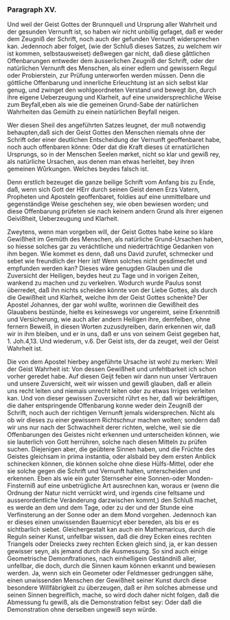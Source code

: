 
<!-- seite 103 -->

### Paragraph XV. ###

Und weil der Geist Gottes der Brunnquell
und Ursprung aller Wahrheit und der gesunden Vernunft
ist, so haben wir nicht unbillig gefaget, daß er
weder dem Zeugniß der Schrift, noch auch der gefunden
Vernunft widersprechen kan. Jedennoch
aber folget, (wie der Schluß dieses Satzes, zu welchem
wir ist kommen, selbstausweiset) deßwegen gar nicht,
daß diese gåttlichen Offenbarungen entweder dem
äusserlichen Zeugniß der Schrift, oder der natürlichen
Vernunft des Menschen, als einer edlern
und gewissern Regul oder Probierstein, zur Prüfung
unterworfen werden müssen. Denn die göttliche
Offenbarung und innerliche Erleuchtung ist
an sich selbst klar genug, und zwinget den wohlgeordneten
Verstand und bewegt ibn, durch ihre eigene
Ueberzeugung und Klarheit, auf eine unwidersprechliche
Weise zum Beyfall,eben als wie die
gemeinen Grund-Sabe der natürlichen Wahrheiten
das Gemüth zu einein natürlichen Beyfall
neigen.

Wer diesen Sheil des angeführten Satzes leugnet,
der muß notwendig behaupten,daß sich der Geist Gottes
den Menschen niemals ohne der Schrift oder einer
deutlichen Entscheidung der Vernunft geoffenbaret habe,
noch auch offenbaren könne: Oder dat die Kraft
dieses út ernatürlichen Ursprungs, so in der Menschen
Seelen mørket, nicht so klar und gewiß rey, als natürliche
Ursachen, aus denen man etwas herleitet, bey ihren
gemeinen Wůrkungen. Welches beydes falsch ist.

Denn erstlich bezeuget die ganze beilige Schrift
vom Anfang bis zu Ende, daß, wenn sich Gott der
HErr durch seinen Geist denen Erzs Vatern, Propheten
und Aposteln geoffenbaret, foldies auf eine unmittelbare
und gegenständige Weise geschehen sey, wie
oben bewiesen worden; und diese Offenbarung prüfeten
sie nach keinem andern Grund als ihrer eigenen Geivißheit,
Ueberzeugung und Klarheit.<!-- seite 104 -->

Zweytens, wenn man vorgeben will, der Geist
Gottes habe keine so klare Gewißheit im Gemüth des
Menschen, als natürliche Grund-Ursachen haben, so
hiesse solches gar zu veráchtliche und niederträchtige Gedanken
von ihm begen. Wie kommet es denn, daß uns
David zurufet, schmecker und sebet wie freundlich
der Herr ist! Wenn solches nicht gesdimecfet und empfunden
werden kan? Dieses wäre genugden Glauben
und die Zuversicht der Heiligen, beydes heut zu Tage
und in vorigen Zeiten, wankend zu machen und zu verkelren.
Wodurch wurde Paulus sonst überredet, daß
ihn nichts scheiden könnte von der Liebe Gottes,
als durch die Gewißheit und Klarheit, welche ihm der
Geist Gottes schenkte? Der Apostel Johannes, der
gar wohl wußte, worinnen die Gewißheit des Glauabens
bestünde, hielte es keineswegs vor ungereimt, seine
Erkenntniß und Versicherung, wie auch aller andern
Heiligen ihre, demfelben, ohne fernern Beweiß, in diesen
Worten zuzusdyreiben, darin erkennen wir, daß
wir in ihm bleiben, und er in uns, daß er uns von
seinem Geist gegeben hat, 1. Joh.4,13. Und wiederum,
v.6. Der Geist ists, der da zeuget, weil
der Geist Wahrheit ist.

Die von dem Apostel hierbey angeführte Ursache ist
wohl zu merken: Weil der Geist Wahrheit ist:
Von dessen Gewißheit und unfehtbarkeit ich schon vorher
geredet habe. Auf diesen Geijt feben wir dann nun
unser Vertrauen und unsere Zuversicht, weit wir wissen
und gewiß glauben, daß er allein uns recht leiten und niemais
unrecht leiten oder zu etwas Irriges verleiten kan.
Und von dieser gewissen Zuversicht rührt es her, daß wir
bekräftigen, die daher entspringende Offenbarung konne
weder dein Zeugniß der Schrift, noch auch der richtigen
Vernunft jemals widersprechen. Nicht als ob
wir dieses zu einer gewissern Richtschnur machen wolten;
sondern daß wir uns nur nach der Schwachheit<!-- seite 105 -->
derer richten, welche, weil sie die Offenbarungen des
Geistes nicht erkennen und unterscheiden können, wie sie
lauterlich von Gott herrühren, solche nach diesen Mitteln
zu prüfen suchen. Diejenigen aber, die geübtere
Sinnen haben, und die Früchte des Geistes gleichsam
in prima instantia, oder alsbald bey dem ersten Anblick
schinecken können, die können solche ohne diese Hülfs-Mittel,
oder ehe sie solche gegen die Schrift und Vernunft
halten, unterscheiden und erkennen. Eben als
wie ein guter Sternseher eine Sonnen-oder Monden-Finsterniß
auf eine unbetrügliche Art ausrechnen kan,
woraus er (wenn die Ordnung der Natur nicht verrückt
wird, und irgends cine feltsame und ausserordentliche
Veränderung darzwischen kommt,) den Schluß machet,
es werde an dem und dem Tage, oder zu der und
der Stunde eine Verfinsterung an der Sonne oder an
dem Mond vorgehen. Jedennoch kan er dieses einen unwissenden
Bauernicyt eber bereden, als bis er es sichtbarlich
siebet. Gleichergestalt kan auch ein Mathemaricus,
durch die Reguln seiner Kunst, unfellbar wissen,
daß die drey Ecken eines rechten Triangels oder Dreiecks
zwey rechten Ecken gleich sind, ja, er kan dessen gewisser
seyn, als jemand durch die Ausmessung. So sind
auch einige Geometrische Demonftrationes, nach einhelligein
Geständniß aller, unfellbar, die doch, durch die
Sinnen kaum können erkannt und bewiesen werden.
Ja, wenn sich ein Geometer oder Feldmesser gedrunggen
sähe, einen unwissenden Menschen der Gewißheit
seiner Kunst durch diese besondere Willfábrigkeit zu
überzeugen, daß er ihm solches abmesse und seinen Sinnen
begreiflich, mache, so wird doch daher nicht folgen,
daß die Abmessung fu gewiß, als die Demonstration
felbst sey: Oder daß die Demonstration ohne derselben
ungewiß seyn würde.

